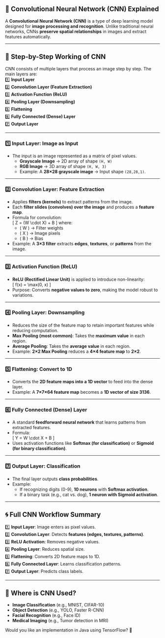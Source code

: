 ## **📌 Convolutional Neural Network (CNN) Explained**

A **Convolutional Neural Network (CNN)** is a type of deep learning model designed for **image processing and recognition**. Unlike traditional neural networks, CNNs **preserve spatial relationships** in images and extract features automatically.

---

## **🔁 Step-by-Step Working of CNN**

CNN consists of multiple layers that process an image step by step. The main layers are:  
1️⃣ **Input Layer**  
2️⃣ **Convolution Layer (Feature Extraction)**  
3️⃣ **Activation Function (ReLU)**  
4️⃣ **Pooling Layer (Downsampling)**  
5️⃣ **Flattening**  
6️⃣ **Fully Connected (Dense) Layer**  
7️⃣ **Output Layer**

---

### **1️⃣ Input Layer: Image as Input**
- The input is an image represented as a matrix of pixel values.
    - **Grayscale Image** → 2D array of shape `(H, W)`
    - **RGB Image** → 3D array of shape `(H, W, 3)`
    - Example: A **28×28 grayscale image** → Input shape `(28,28,1)`.

---

### **2️⃣ Convolution Layer: Feature Extraction**
- Applies **filters (kernels)** to extract patterns from the image.
- Each **filter slides (convolves) over the image** and produces a **feature map**.
- Formula for convolution:  
  \[
  Z = (W \cdot X) + B
  \]
  where:
    - \( W \) → Filter weights
    - \( X \) → Image pixels
    - \( B \) → Bias
- Example: A **3×3 filter** extracts **edges**, **textures**, or **patterns** from the image.

---

### **3️⃣ Activation Function (ReLU)**
- **ReLU (Rectified Linear Unit)** is applied to introduce non-linearity:  
  \[
  f(x) = \max(0, x)
  \]
- Purpose: Converts **negative values to zero**, making the model robust to variations.

---

### **4️⃣ Pooling Layer: Downsampling**
- Reduces the size of the feature map to retain important features while reducing computation.
- **Max Pooling (most common)**: Takes the **maximum value** in each region.
- **Average Pooling**: Takes the **average value** in each region.
- Example: **2×2 Max Pooling** reduces a **4×4 feature map** to **2×2**.

---

### **5️⃣ Flattening: Convert to 1D**
- Converts the **2D feature maps into a 1D vector** to feed into the dense layer.
- Example: A **7×7×64 feature map** becomes a **1D vector of size 3136**.

---

### **6️⃣ Fully Connected (Dense) Layer**
- A standard **feedforward neural network** that learns patterns from extracted features.
- Formula:  
  \[
  Y = W \cdot X + B
  \]
- Uses activation functions like **Softmax (for classification)** or **Sigmoid (for binary classification)**.

---

### **7️⃣ Output Layer: Classification**
- The final layer outputs **class probabilities**.
- Example:
    - If recognizing digits (0-9), **10 neurons** with **Softmax activation**.
    - If a binary task (e.g., cat vs. dog), **1 neuron with Sigmoid activation**.

---

## **🌀 Full CNN Workflow Summary**
1️⃣ **Input Layer**: Image enters as pixel values.  
2️⃣ **Convolution Layer**: Detects **features (edges, textures, patterns)**.  
3️⃣ **ReLU Activation**: Removes negative values.  
4️⃣ **Pooling Layer**: Reduces spatial size.  
5️⃣ **Flattening**: Converts 2D feature maps to 1D.  
6️⃣ **Fully Connected Layer**: Learns classification patterns.  
7️⃣ **Output Layer**: Predicts class labels.

---

## **🚀 Where is CNN Used?**
- **Image Classification** (e.g., MNIST, CIFAR-10)
- **Object Detection** (e.g., YOLO, Faster R-CNN)
- **Facial Recognition** (e.g., Face ID)
- **Medical Imaging** (e.g., Tumor detection in MRI)

Would you like an implementation in Java using TensorFlow? 🚀